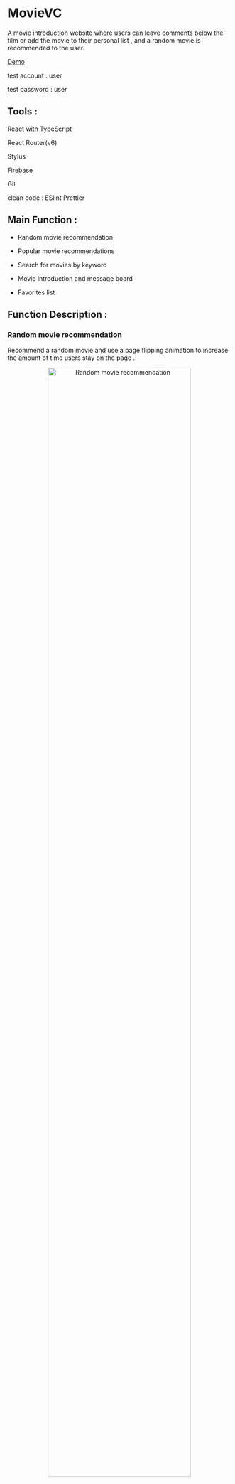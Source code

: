 # MovieVC

A movie introduction website where users can leave comments below the film or add the movie to their personal list , and a random movie is recommended to the user.

[Demo](https://chungyee-movieviewcontroller.web.app/ "link")


test account : user

test password : user


## Tools :

React with TypeScript

React Router(v6)

Stylus

Firebase

Git

clean code : ESlint Prettier



## Main Function :

* Random movie recommendation

* Popular movie recommendations

* Search for movies by keyword

* Movie introduction and message board

* Favorites list



## Function Description :

### Random movie recommendation

Recommend a random movie and use a page flipping animation to increase the amount of time users stay on the page .

<!-- ![image](https://nash15963.github.io/MovieVC/img/Random_movie_recommendation_AdobeExpress.gif) -->

<div align=center>
<img src="https://nash15963.github.io/MovieVC/img/Random_movie_recommendation_AdobeExpress.gif" width="80%" alt="Random movie recommendation"/>
</div>



### Popular movie recommendations

Horizontal scrolling component like Carousel.

![image](https://nash15963.github.io/MovieVC/img/Popular_movie_recommendations_AdobeExpress.gif)



### Search for movies by keyword

Infinite scroll with Intersection Observer API .

![image](https://nash15963.github.io/MovieVC/img/Infinite_scroll_AdobeExpress.gif)



### Movie introduction and message board

![image](https://nash15963.github.io/MovieVC/img/messageboard_AdobeExpress.gif)



### Favorites list

![image](https://nash15963.github.io/MovieVC/img/Lists_AdobeExpress.gif)



## Contact

Email : nash1596315963@gmail.com

[Facebook](https://www.facebook.com/profile.php?id=100002564708890 "link")